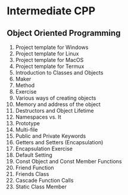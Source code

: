 # Intermediate CPP
## Object Oriented Programming
1. Project template for Windows 
2. Project template for Linux 
3. Project template for MacOS 
4. Project template for Termux 
5. Introduction to Classes and Objects 
6. Maker 
7. Method 
8. Exercise 
9. Various ways of creating objects 
10. Memory and address of the object 
11. Destructors and Object Lifetime 
12. Namespaces vs. It 
13. Prototype 
14. Multi-file 
15. Public and Private Keywords 
16. Getters and Setters (Encapsulation) 
17. Encapsulation Exercise 
18. Default Setting 
19. Const Object and Const Member Functions 
20. Friend Function 
21. Friends Class 
22. Cascade Function Calls 
23. Static Class Member

